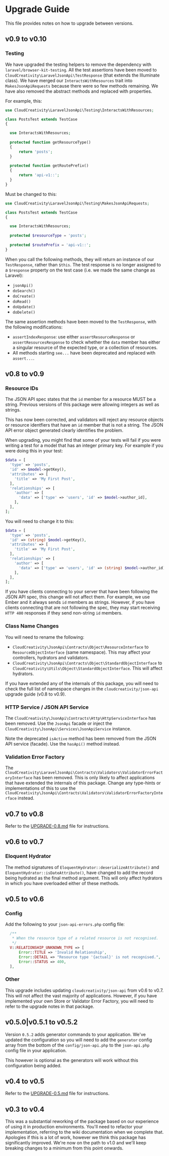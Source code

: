 # Upgrade Guide

This file provides notes on how to upgrade between versions.

## v0.9 to v0.10

### Testing

We have upgraded the testing helpers to remove the dependency with `laravel/browser-kit-testing`. All the test
assertions have been moved to `CloudCreativity\LaravelJsonApi\TestResponse` (that extends the Illuminate class).
We have merged our `InteractsWithResources` trait into `MakesJsonApiRequests` because there were so few methods 
remaining. We have also removed the abstract methods and replaced with properties.

For example, this:

```php
use CloudCreativity\LaravelJsonApi\Testing\InteractsWithResources;

class PostsTest extends TestCase
{

  use InteractsWithResources;
  
  protected function getResourceType()
  {
      return 'posts';
  }
  
  protected function getRoutePrefix()
  {
      return 'api-v1::';
  }
}
```

Must be changed to this:

```php
use CloudCreativity\LaravelJsonApi\Testing\MakesJsonApiRequests;

class PostsTest extends TestCase
{

  use InteractsWithResources;
  
  protected $resourceType = 'posts';
  
  protected $routePrefix = 'api-v1::';
}
```

When you call the following methods, they will return an instance of our `TestResponse`, rather than `$this`. The
test response is no longer assigned to a `$response` property on the test case (i.e. we made the same change as
Laravel):

- `jsonApi()`
- `doSearch()`
- `doCreate()`
- `doRead()`
- `doUpdate()`
- `doDelete()`

The same assertion methods have been moved to the `TestResponse`, with the following modifications:

- `assertIndexResponse`: use either `assertResourceResponse` or `assertResourcesResponse` to check whether the
`data` member has either a singular resource of the expected type, or a collection of resources.
- All methods starting `see...` have been deprecated and replaced with `assert...`. 

## v0.8 to v0.9

### Resource IDs

The JSON API spec states that the `id` member for a resource MUST be a string. Previous versions of this package
were allowing integers as well as strings.

This has now been corrected, and validators will reject any resource objects or resource identfiers that have an
`id` member that is not a string. The JSON API error object generated clearly identifies the problem.

When upgrading, you might find that some of your tests will fail if you were writing a test for a model that
has an integer primary key. For example if you were doing this in your test:

```php
$data = [
  'type' => 'posts',
  'id' => $model->getKey(),
  'attributes' => [
    'title' => 'My First Post',    
  ],
  'relationships' => [
    'author' => [
      'data' => ['type' => 'users', 'id' => $model->author_id],
    ],
  ],
];
```

You will need to change it to this:

```php
$data = [
  'type' => 'posts',
  'id' => (string) $model->getKey(),
  'attributes' => [
    'title' => 'My First Post',    
  ],
  'relationships' => [
    'author' => [
      'data' => ['type' => 'users', 'id' => (string) $model->author_id],
    ],
  ],
];
```

If you have clients connecting to your server that have been following the JSON API spec, this change will not
affect them. For example, we use Ember and it always sends `id` members as strings. However, if you have
clients connecting that are not following the spec, they may start receiving `HTTP 400` responses if they 
send non-string `id` members.

### Class Name Changes

You will need to rename the following:

- `CloudCreativity\JsonApi\Contracts\Object\ResourceInterface` to `ResourceObjectInterface` (same namespace). 
This may affect your controllers, hydrators and validators.
- `CloudCreativity\JsonApi\Contracts\Object\StandardObjectInterface` to 
`CloudCreativity\Utils\Object\StandardObjectInterface`. This will affect hydrators.

If you have extended any of the internals of this package, you will need to check the full list of namespace changes
in the `cloudcreativity/json-api` upgrade guide (v0.8 to v0.9).

### HTTP Service / JSON API Service

The `CloudCreativity\JsonApi\Contracts\Http\HttpServiceInterface` has been removed. Use the `JsonApi` facade or
inject the `CloudCreativity\JsonApi\Services\JsonApiService` instance.

Note the deprecated `isActive` method has been removed from the JSON API service (facade). Use the `hasApi()` method
instead.

### Validation Error Factory

The `CloudCreativity\LaravelJsonApi\Contracts\Validators\ValidatorErrorFactoryInterface` has been removed. 
This is only likely to affect applications that have extended the internals of this package.
Change any type-hints or implementations of this to use the
`CloudCreativity\JsonApi\Contracts\Validators\ValidatorErrorFactoryInterface` instead. 

## v0.7 to v0.8

Refer to the [UPGRADE-0.8.md](UPGRADE-0.8.md) file for instructions.

## v0.6 to v0.7

### Eloquent Hydrator

The method signatures of `EloquentHydrator::deserializeAttribute()` and `EloquentHydrator::isDateAttribute()`,
have changed to add the record being hydrated as the final method argument. This will only affect hydrators
in which you have overloaded either of these methods.

## v0.5 to v0.6

### Config

Add the following to your `json-api-errors.php` config file:

```php
  /**
   * When the resource type of a related resource is not recognised.
   */
  V::RELATIONSHIP_UNKNOWN_TYPE => [
      Error::TITLE => 'Invalid Relationship',
      Error::DETAIL => "Resource type '{actual}' is not recognised.",
      Error::STATUS => 400,
  ],
```

### Other

This upgrade includes updating `cloudcreativity/json-api` from v0.6 to v0.7. This will not affect the vast majority
of applications. However, if you have implemented your own Store or Validator Error Factory, you will need to refer
to the upgrade notes in that package.

## v0.5.0|v0.5.1 to v0.5.2

Version `0.5.2` adds generator commands to your application. We've updated the configuration so you will need to
add the `generator` config array from the bottom of the `config/json-api.php` to the `json-api.php` config file
in your application. 

This however is optional as the generators will work without this configuration being added.

## v0.4 to v0.5

Refer to the [UPGRADE-0.5.md](UPGRADE-0.5.md) file for instructions.

## v0.3 to v0.4

This was a substantial reworking of the package based on our experience of using it in production environments.
You'll need to refactor your implementation, referring to the wiki documentation when we complete that.
Apologies if this is a lot of work, however we think this package has significantly improved. We're now on the 
path to v1.0 and we'll keep breaking changes to a minimum from this point onwards.

